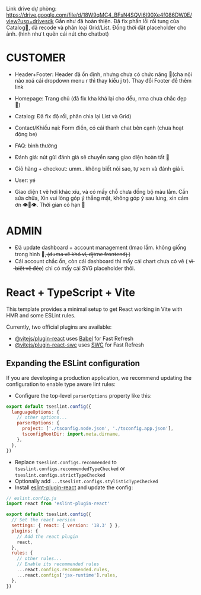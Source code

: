 Link drive dự phòng: https://drive.google.com/file/d/18W9qMC4_BFsN4SQVI6I90Xe4f086DW0E/view?usp=drivesdk
Gần như đã hoàn thiện. Đã fix phần lỗi rối tung của Catalog🥳, đã recode và phân loại Grid/List. Đồng thời đặt placeholder cho ảnh. (hình như t quên cái nút cho chatbot)
# CUSTOMER
- Header+Footer: Header đã ổn định, nhưng chưa có chức năng 🥲(cha nội nào xoá cái dropdown menu r thì thay kiểu j tr). Thay đổi Footer để thêm link 
- Homepage: Trang chủ (đã fix kha khá lại cho đều, nma chưa chắc đẹp 🥲)
- Catalog: Đã fix độ rối, phân chia lại List và Grid)
- Contact/Khiếu nại: Form điền, có cái thanh chat bên cạnh (chưa hoạt động be)
- FAQ: bình thường
- Đánh giá: nút gửi đánh giá sẽ chuyển sang giao diện hoàn tất 🥳
- Giỏ hàng + checkout: umm.. không biết nói sao, tự xem và đánh giá i.
- User: yé

- Giao diện t vẽ hơi khác xíu, và có mấy chỗ chưa đồng bộ màu lắm. Cần sửa chữa, Xin vui lòng góp ý thẳng mặt, không góp ý sau lưng, xin cảm ơn 👁️👄👁️. Thời gian có hạn 💅

# ADMIN
- Đã update dashboard + account management (lmao lắm. không giống trong hình 🥲,  ̶(̶d̶u̶m̶a̶ ̶v̶ẽ̶ ̶k̶h̶ó̶ ̶v̶l̶,̶ ̶d̶j̶t̶m̶e̶ ̶f̶r̶o̶n̶t̶e̶n̶d̶)̶ )
- Cái account chắc ổn, còn cái dashboard thì mấy cái chart chưa có vẽ ( v̶ì̶ ̶b̶i̶ế̶t̶ ̶v̶ẽ̶ ̶đ̶é̶o̶) chỉ có mấy cái SVG placeholder thôi.


# React + TypeScript + Vite

This template provides a minimal setup to get React working in Vite with HMR and some ESLint rules.

Currently, two official plugins are available:

- [@vitejs/plugin-react](https://github.com/vitejs/vite-plugin-react/blob/main/packages/plugin-react/README.md) uses [Babel](https://babeljs.io/) for Fast Refresh
- [@vitejs/plugin-react-swc](https://github.com/vitejs/vite-plugin-react-swc) uses [SWC](https://swc.rs/) for Fast Refresh

## Expanding the ESLint configuration

If you are developing a production application, we recommend updating the configuration to enable type aware lint rules:

- Configure the top-level `parserOptions` property like this:

```js
export default tseslint.config({
  languageOptions: {
    // other options...
    parserOptions: {
      project: ['./tsconfig.node.json', './tsconfig.app.json'],
      tsconfigRootDir: import.meta.dirname,
    },
  },
})
```

- Replace `tseslint.configs.recommended` to `tseslint.configs.recommendedTypeChecked` or `tseslint.configs.strictTypeChecked`
- Optionally add `...tseslint.configs.stylisticTypeChecked`
- Install [eslint-plugin-react](https://github.com/jsx-eslint/eslint-plugin-react) and update the config:

```js
// eslint.config.js
import react from 'eslint-plugin-react'

export default tseslint.config({
  // Set the react version
  settings: { react: { version: '18.3' } },
  plugins: {
    // Add the react plugin
    react,
  },
  rules: {
    // other rules...
    // Enable its recommended rules
    ...react.configs.recommended.rules,
    ...react.configs['jsx-runtime'].rules,
  },
})
```
